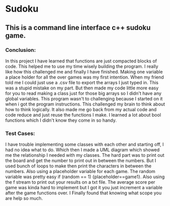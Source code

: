 # Sudoku
## This is a command line interface c++ sudoku game.

### Conclusion:

In this project I have learned that functions are just compacted blocks of code. This helped me to use my time wisely building the program. I really like how this challenged me and finally I have finished. Making one variable a place holder for all the over games was my first intention. When my friend told me I could just use a .csv file to export the arrays I just typed in. This was a stupid mistake on my part. But then made my code little more easy for you to read making a class just for those big arrays so I didn't have any global variables. This program wasn't to challenging because I started on it when i got the program instructions. This challenged my brain to think about how to think logically. It also made me go back from my actual code and code reduce and just reuse the functions I make. I learned a lot about bool functions which I didn't know they come in so handy.

### Test Cases:

I have trouble implementing some  classes with each other and starting off, I had no idea what to do. Which then I made a UML diagram which showed me the relationship I needed with my classes. The hard part was to print out the board and get the number to print out in between the numbers. But I used bunch of loops to make then print the characters in between the numbers. Also using a placeholder variable for each game. The random variable was pretty easy if (random == 1) {placeholder==game1}. Also using the f stream to print out your results on a txt file. The average score per game was kinda hard to implement but I got it you just increment a variable after the game functions over. I Finally found that knowing what scope you are help so much.
